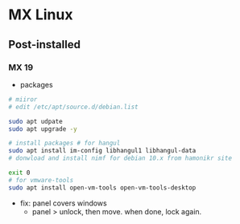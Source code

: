# MX Linux

## Post-installed
###  MX 19
- packages
```sh
# miiror
# edit /etc/apt/source.d/debian.list

sudo apt udpate 
sudo apt upgrade -y

# install packages # for hangul
sudo apt install im-config libhangul1 libhangul-data
# donwload and install nimf for debian 10.x from hamonikr site

exit 0
# for vmware-tools
sudo apt install open-vm-tools open-vm-tools-desktop
```
- fix: panel covers windows
    + panel > unlock, then move. when done, lock again.